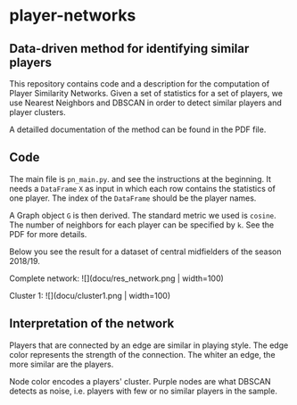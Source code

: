 # player-networks

## Data-driven method for identifying similar players

This repository contains code and a description for the computation of Player Similarity Networks. Given a set of statistics for a set of players, we use Nearest Neighbors and DBSCAN in order to detect similar players and player clusters. <br>

A detailled documentation of the method can be found in the PDF file.

## Code
The main file is  `pn_main.py`. and see the instructions at the beginning. It needs a `DataFrame` `X` as input in which each row contains the statistics of one player. The index of the `DataFrame` should be the player names. <br>

A Graph object `G` is then derived. The standard metric we used is `cosine`. The number of neighbors for each player can be specified by `k`. See the PDF for more details. <br>

Below you see the result for a dataset of central midfielders of the season 2018/19.<br>

Complete network:
![](docu/res_network.png | width=100)

Cluster 1:
![](docu/cluster1.png | width=100)


[pic2]: docu/cluster1.png "Cluster1" 

## Interpretation of the network
Players that are connected by an edge are similar in playing style. The edge color represents the strength of the connection. The whiter an edge, the more similar are the players. <br>

Node color encodes a players' cluster. Purple nodes are what DBSCAN detects as noise, i.e. players with few or no similar players in the sample.
